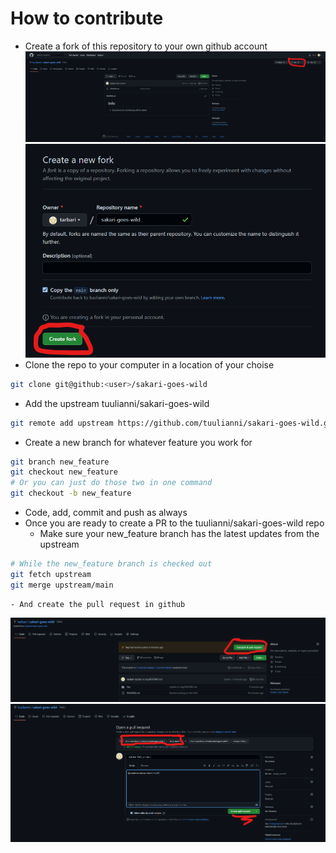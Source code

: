 # How to contribute
- Create a fork of this repository to your own github account
![01_guide.png](./01_guide.png)
![02_guide.png](./02_guide.png)
- Clone the repo to your computer in a location of your choise
```bash
git clone git@github:<user>/sakari-goes-wild
```
- Add the upstream tuulianni/sakari-goes-wild
```bash
git remote add upstream https://github.com/tuulianni/sakari-goes-wild.git
```
- Create a new branch for whatever feature you work for
```bash
git branch new_feature
git checkout new_feature
# Or you can just do those two in one command
git checkout -b new_feature
```
- Code, add, commit and push as always
- Once you are ready to create a PR to the tuulianni/sakari-goes-wild repo
	- Make sure your new_feature branch has the latest updates from the upstream
```bash
# While the new_feature branch is checked out
git fetch upstream
git merge upstream/main
```
	- And create the pull request in github
![03_guide.png](./03_guide.png)
![04_guide.png](./04_guide.png)

